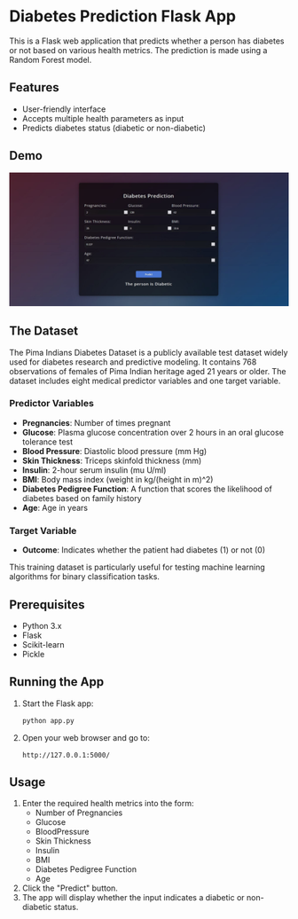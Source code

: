 # Diabetes Prediction Flask App

This is a Flask web application that predicts whether a person has diabetes or not based on various health metrics. The prediction is made using a Random Forest model.

## Features

- User-friendly interface
- Accepts multiple health parameters as input
- Predicts diabetes status (diabetic or non-diabetic)

## Demo
![Demo Screenshot](Images/Capture.JPG)

## The Dataset

The Pima Indians Diabetes Dataset is a publicly available test dataset widely used for diabetes research and predictive modeling. It contains 768 observations of females of Pima Indian heritage aged 21 years or older. The dataset includes eight medical predictor variables and one target variable.

### Predictor Variables

- **Pregnancies**: Number of times pregnant
- **Glucose**: Plasma glucose concentration over 2 hours in an oral glucose tolerance test
- **Blood Pressure**: Diastolic blood pressure (mm Hg)
- **Skin Thickness**: Triceps skinfold thickness (mm)
- **Insulin**: 2-hour serum insulin (mu U/ml)
- **BMI**: Body mass index (weight in kg/(height in m)^2)
- **Diabetes Pedigree Function**: A function that scores the likelihood of diabetes based on family history
- **Age**: Age in years

### Target Variable

- **Outcome**: Indicates whether the patient had diabetes (1) or not (0)

This training dataset is particularly useful for testing machine learning algorithms for binary classification tasks.


## Prerequisites

- Python 3.x
- Flask
- Scikit-learn
- Pickle

## Running the App

1. Start the Flask app:
    ```bash
    python app.py
    ```
2. Open your web browser and go to:
    ```
    http://127.0.0.1:5000/
    ```

## Usage

1. Enter the required health metrics into the form:
    - Number of Pregnancies
    - Glucose
    - BloodPressure
    - Skin Thickness
    - Insulin
    - BMI
    - Diabetes Pedigree Function
    - Age
2. Click the "Predict" button.
3. The app will display whether the input indicates a diabetic or non-diabetic status.
